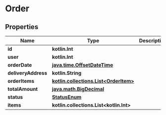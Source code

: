 
# Order

## Properties
| Name | Type | Description | Notes |
| ------------ | ------------- | ------------- | ------------- |
| **id** | **kotlin.Int** |  |  [readonly] |
| **user** | **kotlin.Int** |  |  |
| **orderDate** | [**java.time.OffsetDateTime**](java.time.OffsetDateTime.md) |  |  [readonly] |
| **deliveryAddress** | **kotlin.String** |  |  |
| **orderItems** | [**kotlin.collections.List&lt;OrderItem&gt;**](OrderItem.md) |  |  [readonly] |
| **totalAmount** | [**java.math.BigDecimal**](java.math.BigDecimal.md) |  |  [optional] |
| **status** | [**StatusEnum**](StatusEnum.md) |  |  [optional] |
| **items** | **kotlin.collections.List&lt;kotlin.Int&gt;** |  |  [optional] |



